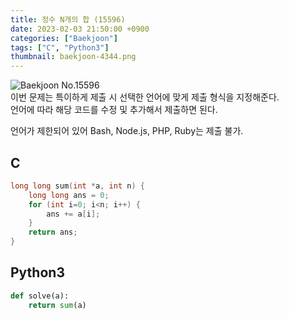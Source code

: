 ```yaml
---
title: 정수 N개의 합 (15596)
date: 2023-02-03 21:50:00 +0900
categories: ["Baekjoon"]
tags: ["C", "Python3"]
thumbnail: baekjoon-4344.png
---
```


![Baekjoon No.15596](baekjoon-15596.png)  
이번 문제는 특이하게 제출 시 선택한 언어에 맞게 제출 형식을 지정해준다.  
언어에 따라 해당 코드를 수정 및 추가해서 제출하면 된다.

언어가 제한되어 있어 Bash, Node.js, PHP, Ruby는 제출 불가.

## C
```c
long long sum(int *a, int n) {
	long long ans = 0;
	for (int i=0; i<n; i++) {
		ans += a[i];
	}
	return ans;
}
```

## Python3
```python
def solve(a):
    return sum(a)
```
